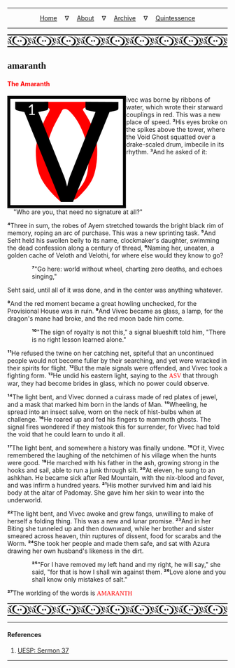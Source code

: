 
---

<!--- Local CSS Font Loading -->

<style>
@font-face {
    font-family: HayghinDaedric;
    src: url('../../../../../assets/fonts/ttf/HayghinDaedric.ttf') format('truetype');
    font-weight: medium;
    font-style: normal;
}
</style>

<!--- Jekyll Page Links -->

<center>
<a href="../../../../../index.html">Home</a>
&emsp;&nabla;&emsp;
<a href="../../../../about/index.html">About</a>
&emsp;&nabla;&emsp;
<a href="../../../../archive/index.html">Archive</a>
&emsp;&nabla;&emsp;
<a href="../../../index.html">Quintessence</a>
</center>

<!--- Markdown Body Below: -->

---

<img align="center" alt="Bordering" src="../../../../../assets/images/symbols/velothi_pattern_long_by_lukkar.svg">

## <span style="font-family:HayghinDaedric">amaranth</Span>

#### <span style="color:red">The Amaranth</Span>

<img align="left" alt="V" src="../../../project/resources/initials/svg/letters/letter_v.svg">ivec was borne by ribbons of water, which wrote their starward couplings in red. This was a new place of speed.
<b>&sup2;</b>His eyes broke on the spikes above the tower, where the Void Ghost squatted over a drake-scaled drum, imbecile in its rhythm.
<b>&sup3;</b>And he asked of it:

<span style="display:inline-block;padding-left:1em">"Who are you, that need no signature at all?"</span>

<b>&#8308;</b>Three in sum, the robes of Ayem stretched towards the bright black rim of memory, roping an arc of purchase. This was a new sprinting task.
<b>&#8309;</b>And Seht held his swollen belly to its name, clockmaker's daughter, swimming the dead confession along a century of thread,
<b>&#8310;</b>Naming her, uneaten, a golden cache of Veloth and Velothi, for where else would they know to go?

<span style="display:inline-block;padding-left:4em"><b>&#8311;</b>"Go here: world without wheel, charting zero deaths, and echoes singing,"</span>

Seht said, until all of it was done, and in the center was anything whatever.

<b>&#8312;</b>And the red moment became a great howling unchecked, for the Provisional House was in ruin.
<b>&#8313;</b>And Vivec became as glass, a lamp, for the dragon's mane had broke, and the red moon bade him come.

<span style="display:inline-block;padding-left:4em"><b>&sup1;&#8304;</b>"The sign of royalty is not this," a signal blueshift told him, "There is no right lesson learned alone."</span>

<b>&sup1;&sup1;</b>He refused the twine on her catching net, spiteful that an uncontinued people would not become fuller by their searching, and yet were wracked in their spirits for flight.
<b>&sup1;&sup2;</b>But the male signals were offended, and Vivec took a fighting form.
<b>&sup1;&sup3;</b>He undid his eastern light, saying to the
<span style="font-family:HayghinDaedric;color:red">ASV</span>
that through war, they had become brides in glass, which no power could observe.

<b>&sup1;&#8308;</b>The light bent, and Vivec donned a cuirass made of red plates of jewel, and a mask that marked him born in the lands of Man.
<b>&sup1;&#8309;</b>Wheeling, he spread into an insect salve, worn on the neck of hist-bulbs when at challenge.
<b>&sup1;&#8310;</b>He roared up and fed his fingers to mammoth ghosts. The signal fires wondered if they mistook this for surrender, for Vivec had told the void that he could learn to undo it all.

<b>&sup1;&#8311;</b>The light bent, and somewhere a history was finally undone.
<b>&sup1;&#8312;</b>Of it, Vivec remembered the laughing of the netchimen of his village when the hunts were good.
<b>&sup1;&#8313;</b>He marched with his father in the ash, growing strong in the hooks and sail, able to run a junk through silt.
<b>&sup2;&#8304;</b>At eleven, he sung to an ashkhan. He became sick after Red Mountain, with the nix-blood and fever, and was infirm a hundred years.
<b>&sup2;&sup1;</b>His mother survived him and laid his body at the altar of Padomay. She gave him her skin to wear into the underworld.

<b>&sup2;&sup2;</b>The light bent, and Vivec awoke and grew fangs, unwilling to make of herself a folding thing. This was a new and lunar promise.
<b>&sup2;&sup3;</b>And in her Biting she tunneled up and then downward, while her brother and sister smeared across heaven, thin ruptures of dissent, food for scarabs and the Worm.
<b>&sup2;&#8308;</b>She took her people and made them safe, and sat with Azura drawing her own husband's likeness in the dirt.

<span style="display:inline-block;padding-left:4em"><b>&sup2;&#8309;</b>"For I have removed my left hand and my right, he will say," she said, "for that is how I shall win against them.
<b>&sup2;&#8310;</b>Love alone and you shall know only mistakes of salt."</span>

<b>&sup2;&#8311;</b>The worlding of the words is
<span style="font-family:HayghinDaedric;color:red">AMARANTH</span>

<img align="center" alt="Bordering" src="../../../../../assets/images/symbols/velothi_pattern_long_by_lukkar.svg">

---

#### References

1. [UESP: Sermon 37][1]

[1]: https://en.uesp.net/wiki/Online:The_36_Lessons:_Sermon_37

---
